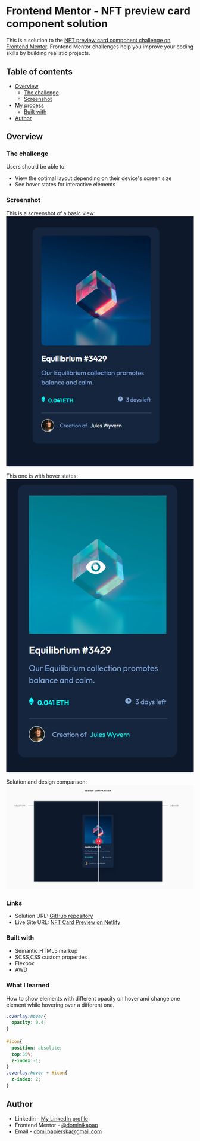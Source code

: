 # Frontend Mentor - NFT preview card component solution

This is a solution to the [NFT preview card component challenge on Frontend Mentor](https://www.frontendmentor.io/challenges/nft-preview-card-component-SbdUL_w0U). Frontend Mentor challenges help you improve your coding skills by building realistic projects. 

## Table of contents

- [Overview](#overview)
  - [The challenge](#the-challenge)
  - [Screenshot](#screenshot)
- [My process](#my-process)
  - [Built with](#built-with)
- [Author](#author)


## Overview

### The challenge

Users should be able to:

- View the optimal layout depending on their device's screen size
- See hover states for interactive elements

### Screenshot
This is a screenshot of a basic view:  
![](/screenshots/basic.PNG)

This one is with hover states:  
![](/screenshots/hover.PNG)

Solution and design comparison:  
![](/screenshots/designComparison.png)

### Links

- Solution URL: [GitHub repository](https://github.com/dominikapap/nftCardPreview)
- Live Site URL: [NFT Card Preview on Netlify](https://dominikapap-nft-card-preview.netlify.app/)


### Built with

- Semantic HTML5 markup
- SCSS,CSS custom properties
- Flexbox
- AWD



### What I learned

How to show elements with different opacity on hover and change one element while hovering over a different one.



```css
.overlay:hover{
  opacity: 0.4;
}

#icon{
  position: absolute;
  top:35%;
  z-index:-1;
}
.overlay:hover + #icon{
  z-index: 2;
}

```

## Author

- Linkedin - [My LinkedIn profile](https://www.linkedin.com/in/dominika-papierska-1ba09311a/)
- Frontend Mentor - [@dominikapap](https://www.frontendmentor.io/profile/yourusername)
- Email - domi.papierska@gmail.com


